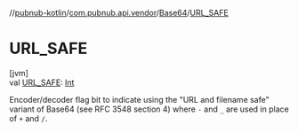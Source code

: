 //[pubnub-kotlin](../../../index.md)/[com.pubnub.api.vendor](../index.md)/[Base64](index.md)/[URL_SAFE](-u-r-l_-s-a-f-e.md)

# URL_SAFE

[jvm]\
val [URL_SAFE](-u-r-l_-s-a-f-e.md): [Int](https://kotlinlang.org/api/latest/jvm/stdlib/kotlin/-int/index.html)

Encoder/decoder flag bit to indicate using the &quot;URL and filename safe&quot; variant of Base64 (see RFC 3548 section 4) where `-` and `_` are used in place of `+` and `/`.
